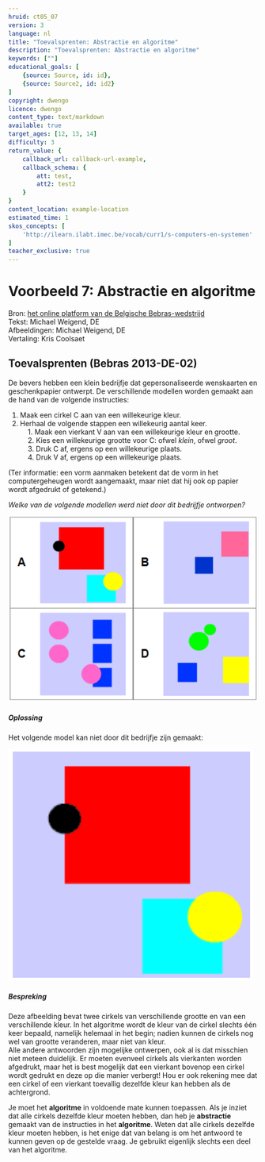 ```yaml
---
hruid: ct05_07
version: 3
language: nl
title: "Toevalsprenten: Abstractie en algoritme"
description: "Toevalsprenten: Abstractie en algoritme"
keywords: [""]
educational_goals: [
    {source: Source, id: id}, 
    {source: Source2, id: id2}
]
copyright: dwengo
licence: dwengo
content_type: text/markdown
available: true
target_ages: [12, 13, 14]
difficulty: 3
return_value: {
    callback_url: callback-url-example,
    callback_schema: {
        att: test,
        att2: test2
    }
}
content_location: example-location
estimated_time: 1
skos_concepts: [
    'http://ilearn.ilabt.imec.be/vocab/curr1/s-computers-en-systemen'
]
teacher_exclusive: true
---
```

# Voorbeeld 7:  Abstractie en algoritme
Bron: [het online platform van de Belgische Bebras-wedstrijd](https://bebras.ugent.be/)<br>
Tekst: Michael Weigend, DE<br>
Afbeeldingen: Michael Weigend, DE<br> 
Vertaling: Kris Coolsaet

## Toevalsprenten (Bebras 2013-DE-02)

De bevers hebben een klein bedrijfje dat gepersonaliseerde wenskaarten en geschenkpapier ontwerpt. De verschillende modellen worden gemaakt aan de hand van de volgende instructies:

1. Maak een cirkel C aan van een willekeurige kleur.
2. Herhaal de volgende stappen een willekeurig aantal keer.<br>
&nbsp;&nbsp;&nbsp;&nbsp;1. Maak een vierkant V aan van een willekeurige kleur en grootte.<br>
&nbsp;&nbsp;&nbsp;&nbsp;2. Kies een willekeurige grootte voor C: ofwel *klein*, ofwel *groot*.<br>
&nbsp;&nbsp;&nbsp;&nbsp;3. Druk C af, ergens op een willekeurige plaats.<br>
&nbsp;&nbsp;&nbsp;&nbsp;4. Druk V af, ergens op een willekeurige plaats.<br>

(Ter informatie: een vorm aanmaken betekent dat de vorm in het computergeheugen wordt aangemaakt, maar niet dat hij ook op papier wordt afgedrukt of getekend.)

*Welke van de volgende modellen werd niet door dit bedrijfje ontworpen?*

![Toevalsprenten](embed/bebrasabstractie2.png "Bebras Toevalsprent")

##### Oplossing

Het volgende model kan niet door dit bedrijfje zijn gemaakt:

![Toevalsprenten](embed/bebrasabstractie2oplossing.png "Bebras Toevalsprent oplossing")

##### Bespreking

Deze afbeelding bevat twee cirkels van verschillende grootte en van een verschillende kleur. In het algoritme wordt de kleur van de cirkel slechts één keer bepaald, namelijk helemaal in het begin; nadien kunnen de cirkels nog wel van grootte veranderen, maar niet van kleur.<br>
Alle andere antwoorden zijn mogelijke ontwerpen, ook al is dat misschien niet meteen duidelijk. Er moeten evenveel cirkels als vierkanten worden afgedrukt, maar het is best mogelijk dat een vierkant bovenop een cirkel wordt gedrukt en deze op die manier verbergt! Hou er ook rekening mee dat een cirkel of een vierkant toevallig dezelfde kleur kan hebben als de achtergrond.

Je moet het **algoritme** in voldoende mate kunnen toepassen. Als je inziet dat alle cirkels dezelfde kleur moeten hebben, dan heb je **abstractie** gemaakt van de instructies in het **algoritme**. Weten dat alle cirkels dezelfde kleur moeten hebben, is het enige dat van belang is om het antwoord te kunnen geven op de gestelde vraag. Je gebruikt eigenlijk slechts een deel van het algoritme. 

